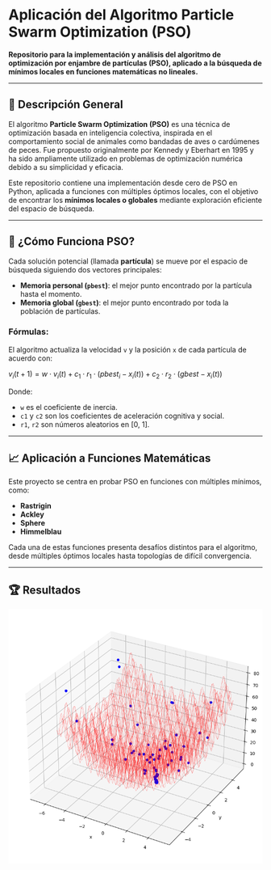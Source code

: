 # Aplicación del Algoritmo Particle Swarm Optimization (PSO)

**Repositorio para la implementación y análisis del algoritmo de optimización por enjambre de partículas (PSO), aplicado a la búsqueda de mínimos locales en funciones matemáticas no lineales.**

---

## 🧠 Descripción General

El algoritmo **Particle Swarm Optimization (PSO)** es una técnica de optimización basada en inteligencia colectiva, inspirada en el comportamiento social de animales como bandadas de aves o cardúmenes de peces. Fue propuesto originalmente por Kennedy y Eberhart en 1995 y ha sido ampliamente utilizado en problemas de optimización numérica debido a su simplicidad y eficacia.

Este repositorio contiene una implementación desde cero de PSO en Python, aplicada a funciones con múltiples óptimos locales, con el objetivo de encontrar los **mínimos locales o globales** mediante exploración eficiente del espacio de búsqueda.

---

## 📌 ¿Cómo Funciona PSO?

Cada solución potencial (llamada **partícula**) se mueve por el espacio de búsqueda siguiendo dos vectores principales:

- **Memoria personal (`pbest`)**: el mejor punto encontrado por la partícula hasta el momento.
- **Memoria global (`gbest`)**: el mejor punto encontrado por toda la población de partículas.

### Fórmulas:

El algoritmo actualiza la velocidad `v` y la posición `x` de cada partícula de acuerdo con:

$v_{i}(t+1) = w \cdot v_{i}(t) + c_1 \cdot r_1 \cdot (pbest_i - x_i(t)) + c_2 \cdot r_2 \cdot (gbest - x_i(t))$

Donde:
- `w` es el coeficiente de inercia.
- `c1` y `c2` son los coeficientes de aceleración cognitiva y social.
- `r1`, `r2` son números aleatorios en [0, 1].

---

## 📈 Aplicación a Funciones Matemáticas

Este proyecto se centra en probar PSO en funciones con múltiples mínimos, como:

- **Rastrigin**
- **Ackley**
- **Sphere**
- **Himmelblau**

Cada una de estas funciones presenta desafíos distintos para el algoritmo, desde múltiples óptimos locales hasta topologías de difícil convergencia.

---

## 🏆 Resultados
![Resultados](assets/results.png)